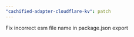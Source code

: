 ```yaml
---
"cachified-adapter-cloudflare-kv": patch
---
```


Fix incorrect esm file name in package.json export
